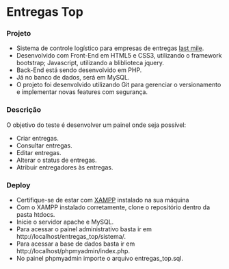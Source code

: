 # Entregas Top

### Projeto

- Sistema de controle logístico para empresas de entregas <a href='https://en.wikipedia.org/wiki/Last_mile_(transportation)'>last mile</a>.
- Desenvolvido com Front-End em HTML5 e CSS3, utilizando o framework bootstrap; Javascript, utilizando a bliblioteca jquery.
- Back-End está sendo desenvolvido em PHP.
- Já no banco de dados, será em MySQL.
- O projeto foi desenvolvido utilizando Git para gerenciar o versionamento e implementar novas features com segurança.

### Descrição

O objetivo do teste é desenvolver um painel onde seja possível:

- Criar entregas.
- Consultar entregas.
- Editar entregas.
- Alterar o status de entregas.
- Atribuir entregadores às entregas. 


### Deploy 

- Certifique-se de estar com <a href='https://www.apachefriends.org/pt_br/index.html'>XAMPP</a> instalado na sua máquina
- Com o XAMPP instalado corretamente, clone o repositório dentro da pasta htdocs.
- Inicie o servidor apache e MySQL.
- Para acessar o painel administrativo basta ir em http://localhost/entregas_top/sistema/.
- Para acessar a base de dados basta ir em http://localhost/phpmyadmin/index.php.
- No painel phpmyadmin importe o arquivo entregas_top.sql.
